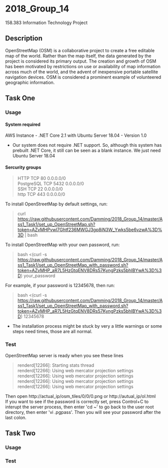 # 2018_Group_14
158.383 Information Technology Project

## Description
OpenStreetMap (OSM) is a collaborative project to create a free editable map of the world. Rather than the map itself, the data generated by the project is considered its primary output. The creation and growth of OSM has been motivated by restrictions on use or availability of map information across much of the world, and the advent of inexpensive portable satellite navigation devices. OSM is considered a prominent example of volunteered geographic information.

## Task One

### Usage

#### System required
AWS Instance - .NET Core 2.1 with Ubuntu Server 18.04 - Version 1.0  
* Our system does not require .NET support. So, although this system has prebuilt .NET Core, it still can be seen as a blank instance. We just need Ubuntu Server 18.04

#### Sercurity groups
> HTTP 			TCP 	80 		0.0.0.0/0  
> PostgreSQL 	TCP		5432	0.0.0.0/0  
> SSH			TCP		22		0.0.0.0/0  
> http 			TCP		443		0.0.0.0/0  

To install OpenStreetMap by default settings, run:  
> curl https://raw.githubusercontent.com/Damming/2018_Group_14/master/Ass1_Task1/set_up_OpenStreetMap.sh?token=AZvMHPvwl7Ghtf236MWGJ3gp8iN3W_Ywks5be6vzwA%3D%3D | bash

To install OpenStreetMap with your own password, run:  
> bash <(curl -s https://raw.githubusercontent.com/Damming/2018_Group_14/master/Ass1_Task1/set_up_OpenStreetMap_with_password.sh?token=AZvMHP_aR7L5HzGtqENV8DRs57KyngPzks5bhIBYwA%3D%3D) your_password

For example, if your password is 12345678, then run:  
> bash <(curl -s https://raw.githubusercontent.com/Damming/2018_Group_14/master/Ass1_Task1/set_up_OpenStreetMap_with_password.sh?token=AZvMHP_aR7L5HzGtqENV8DRs57KyngPzks5bhIBYwA%3D%3D) 12345678

* The installation process might be stuck by very a little warnings or some steps need times, those are all normal.

### Test

OpenStreetMap server is ready when you see these lines  
> renderd[12266]: Starting stats thread  
> renderd[12266]: Using web mercator projection settings  
> renderd[12266]: Using web mercator projection settings  
> renderd[12266]: Using web mercator projection settings  
> renderd[12266]: Using web mercator projection settings  

Then open http://actual_ip/osm_tiles/0/0/0.png or http://autual_ip/ol.html  
If you want to see if the password is correctly set, press Control+C to interupt the server process, then enter 'cd ~' to go back to the user root directory, then enter 'vi .pgpass'. Then you will see your password after the last colon.


## Task Two

### Usage

### Test
